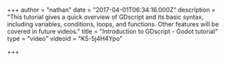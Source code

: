 +++
author = "nathan"
date = "2017-04-01T06:34:16.000Z"
description = "This tutorial gives a quick overview of GDscript and its basic syntax, including variables, conditions, loops, and functions. Other features will be covered in future videos."
title = "Introduction to GDscript - Godot tutorial"
type = "video"
videoid = "K5-5j4H4Ypo"

+++

